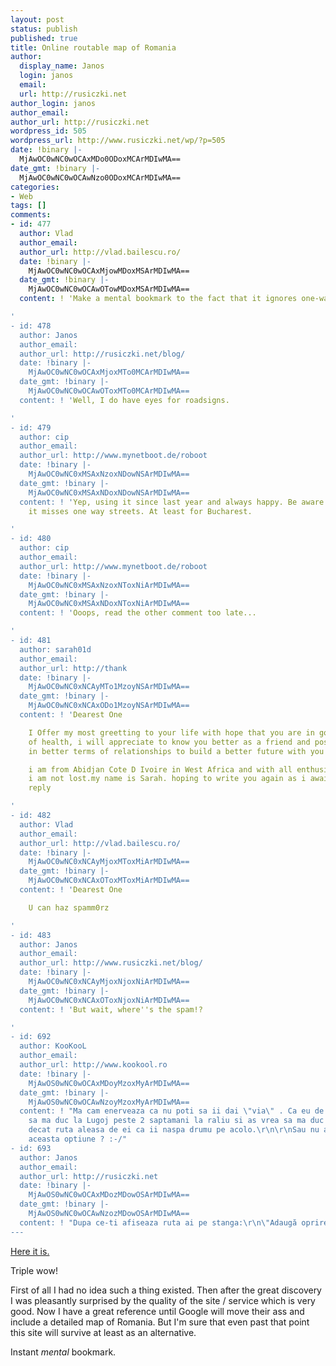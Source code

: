 ```yaml
---
layout: post
status: publish
published: true
title: Online routable map of Romania
author:
  display_name: Janos
  login: janos
  email: 
  url: http://rusiczki.net
author_login: janos
author_email: 
author_url: http://rusiczki.net
wordpress_id: 505
wordpress_url: http://www.rusiczki.net/wp/?p=505
date: !binary |-
  MjAwOC0wNC0wOCAxMDo0ODoxMCArMDIwMA==
date_gmt: !binary |-
  MjAwOC0wNC0wOCAwNzo0ODoxMCArMDIwMA==
categories:
- Web
tags: []
comments:
- id: 477
  author: Vlad
  author_email: 
  author_url: http://vlad.bailescu.ro/
  date: !binary |-
    MjAwOC0wNC0wOCAxMjowMDoxMSArMDIwMA==
  date_gmt: !binary |-
    MjAwOC0wNC0wOCAwOTowMDoxMSArMDIwMA==
  content: ! 'Make a mental bookmark to the fact that it ignores one-way streets ;)

'
- id: 478
  author: Janos
  author_email: 
  author_url: http://rusiczki.net/blog/
  date: !binary |-
    MjAwOC0wNC0wOCAxMjoxMTo0MCArMDIwMA==
  date_gmt: !binary |-
    MjAwOC0wNC0wOCAwOToxMTo0MCArMDIwMA==
  content: ! 'Well, I do have eyes for roadsigns.

'
- id: 479
  author: cip
  author_email: 
  author_url: http://www.mynetboot.de/roboot
  date: !binary |-
    MjAwOC0wNC0xMSAxNzoxNDowNSArMDIwMA==
  date_gmt: !binary |-
    MjAwOC0wNC0xMSAxNDoxNDowNSArMDIwMA==
  content: ! 'Yep, using it since last year and always happy. Be aware anyway, sometimes
    it misses one way streets. At least for Bucharest.

'
- id: 480
  author: cip
  author_email: 
  author_url: http://www.mynetboot.de/roboot
  date: !binary |-
    MjAwOC0wNC0xMSAxNzoxNToxNiArMDIwMA==
  date_gmt: !binary |-
    MjAwOC0wNC0xMSAxNDoxNToxNiArMDIwMA==
  content: ! 'Ooops, read the other comment too late...

'
- id: 481
  author: sarah01d
  author_email: 
  author_url: http://thank
  date: !binary |-
    MjAwOC0wNC0xNCAyMTo1MzoyNSArMDIwMA==
  date_gmt: !binary |-
    MjAwOC0wNC0xNCAxODo1MzoyNSArMDIwMA==
  content: ! 'Dearest One

    I Offer my most greetting to your life with hope that you are in good condition
    of health, i will appreciate to know you better as a friend and possibly develop
    in better terms of relationships to build a better future with you in my palms.

    i am from Abidjan Cote D Ivoire in West Africa and with all enthusiasm, i know
    i am not lost.my name is Sarah. hoping to write you again as i await for your
    reply

'
- id: 482
  author: Vlad
  author_email: 
  author_url: http://vlad.bailescu.ro/
  date: !binary |-
    MjAwOC0wNC0xNCAyMjoxMToxMiArMDIwMA==
  date_gmt: !binary |-
    MjAwOC0wNC0xNCAxOToxMToxMiArMDIwMA==
  content: ! 'Dearest One

    U can haz spamm0rz

'
- id: 483
  author: Janos
  author_email: 
  author_url: http://www.rusiczki.net/blog/
  date: !binary |-
    MjAwOC0wNC0xNCAyMjoxNjoxNiArMDIwMA==
  date_gmt: !binary |-
    MjAwOC0wNC0xNCAxOToxNjoxNiArMDIwMA==
  content: ! 'But wait, where''s the spam!?

'
- id: 692
  author: KooKooL
  author_email: 
  author_url: http://www.kookool.ro
  date: !binary |-
    MjAwOS0wNC0wOCAxMDoyMzoxMyArMDIwMA==
  date_gmt: !binary |-
    MjAwOS0wNC0wOCAwNzoyMzoxMyArMDIwMA==
  content: ! "Ma cam enerveaza ca nu poti sa ii dai \"via\" . Ca eu de exemplu vreau
    sa ma duc la Lugoj peste 2 saptamani la raliu si as vrea sa ma duc pe altundeva
    decat ruta aleasa de ei ca ii naspa drumu pe acolo.\r\n\r\nSau nu am vazut eu
    aceasta optiune ? :-/"
- id: 693
  author: Janos
  author_email: 
  author_url: http://rusiczki.net
  date: !binary |-
    MjAwOS0wNC0wOCAxMDozMDowOSArMDIwMA==
  date_gmt: !binary |-
    MjAwOS0wNC0wOCAwNzozMDowOSArMDIwMA==
  content: ! "Dupa ce-ti afiseaza ruta ai pe stanga:\r\n\"Adaugă oprire, popas\"\r\nTadaaa!"
---
```

<p><a href="http://www.ro.map24.com/">Here it is.</a></p>
<p>Triple wow!</p>
<p>First of all I had no idea such a thing existed. Then after the great discovery I was pleasantly surprised by the quality of the site / service which is very good. Now I have a great reference until Google will move their ass and include a detailed map of Romania. But I'm sure that even past that point this site will survive at least as an alternative.</p>
<p>Instant <em>mental</em> bookmark.</p>

